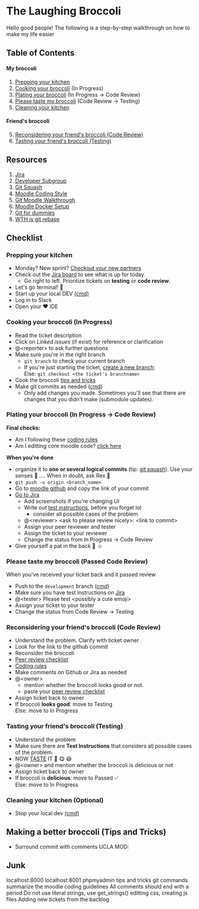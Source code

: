 # The Laughing Broccoli

Hello good people!
The following is a step-by-step walkthrough on how to make my life easier

## Table of Contents
#### My broccoli
1. [Prepping your kitchen](#prepping-your-kitchen)
2. [Cooking your broccoli](#cooking-your-broccoli-in-progress) (In Progress)
3. [Plating your broccoli](#plating-your-broccoli-in-progress--code-review) (In Progress &#8594; Code Review)
4. [Please taste my broccoli](#please-taste-my-broccoli-passed-code-review) (Code Review &#8594; Testing)
7. [Cleaning your kitchen](#cleaning-your-kitchen-optional)
#### Friend's broccoli
5. [Reconsidering your friend's broccoli (Code Review)](#reconsidering-your-friends-broccoli-code-review)
6. [Tasting your friend's broccoli (Testing)](#tasting-your-friends-broccoli-testing)
## Resources
1. [Jira](https://ucla-ccle.atlassian.net/secure/RapidBoard.jspa?rapidView=1&projectKey=CCLE)
2. [Developer Subgroup](https://ccle.ucla.edu/course/view/CCLE_Subgroups?section=2)
3. [Git Squash](http://gitready.com/advanced/2009/02/10/squashing-commits-with-rebase.html)
4. [Moodle Coding Style](https://docs.moodle.org/dev/Coding_style)
5. [Git Moodle Walkthrough](https://kb.ucla.edu/articles/ucla-git-walkthrough-for-moodle)
6. [Moodle Docker Setup](https://github.com/ccle/moodle-docker)
7. [Git for dummies](https://github.com/k88hudson/git-flight-rules#flight-rules-for-git)
8. [WTH is git rebase](https://git-rebase.io/)


## Checklist

### Prepping your kitchen
- Monday? New sprint? [Checkout your new partners](https://ccle.ucla.edu/mod/page/view.php?id=815435)
- Check out the [Jira board](https://ucla-ccle.atlassian.net/secure/RapidBoard.jspa?rapidView=1&projectKey=CCLE) to see what is up for today
  - Go right to left. Prioritize tickets on **testing** or **code review**.
- Let's go terminal! :muscle:
- Start up your local DEV [(cmd)](docker_tips.md#start-container)
- Log in to Slack
- Open your :heart: IDE


### Cooking your broccoli (In Progress)
- Read the ticket description
- Click on *Linked issues* (if exist) for reference or clarification
- @\<reporter\> to ask further questions
- Make sure you're in the right branch
  - `git branch` to check your current branch
  - If you're just starting the ticket, [create a new branch](git_stuff.md#create-a-new-branch-off-master): \
    Else: `git checkout <the ticket's branchname>`
- Cook the broccoli [tips and tricks](cooking_tips.md)
- Make git commits as needed ([cmd](git_stuff.md#commit-files-you-changed))
  - Only add changes you made. Sometimes you'll see that there are changes that you didn't make (submodule updates).

### Plating your broccoli (In Progress &#8594; Code Review)
**Final checks:**
* Am I following these [coding rules](cooking_rules.md#coding-rules)
* Am I editting core moodle code? [click here](cooking_rules.md#what-to-do)

**When you're done** 
- organize it to **one or several logical commits** (tip: [git squash](git_stuff.md#squashing-commits)). Use your senses :massage: .... When in doubt, ask Rex :raising_hand:
- `git push -u origin <branch_name>`
- Go to [moodle github](https://github.com/ucla/moodle) and copy the link of your commit
- [Go to Jira](https://ucla-ccle.atlassian.net/secure/RapidBoard.jspa?rapidView=1&projectKey=CCLE)
  - Add screenshots if you're changing UI
  - Write out [test instructions](), before you forget lol
    - consider all possible cases of the problem
  - @\<reviewer\> \<ask to please review nicely\>: \<link to commit\>
  - Assign your peer reviewer and tester
  - Assign the ticket to your reviewer
  - Change the status from In Progress &#8594; Code Review
- Give yourself a pat in the back :clap: :relaxed:

### Please taste my broccoli (Passed Code Review)
When you've received your ticket back and it passed review
- Push to the `development` branch ([cmd](git_stuff.md#pushing-to-development))
- Make sure you have test instructions on [Jira](https://ucla-ccle.atlassian.net/secure/RapidBoard.jspa?rapidView=1&projectKey=CCLE)
- @\<tester\> Please test \<possibly a cute emoji\>
- Assign your ticket to your tester
- Change the status from Code Review &#8594; Testing

### Reconsidering your friend's broccoli (Code Review)
- Understand the problem. Clarify with ticket owner
- Look for the link to the github commit
- Reconsider the broccoli
- [Peer review checklist](peer_review.md#peer-review-checklist)
- [Coding rules](cooking_rules.md#coding-rules)
- Make comments on Github or Jira as needed
- @\<owner\>
  - mention whether the broccoli looks good or not.
  - paste your [peer review checklist](peer_review.md#peer-review-checklist)
- Assign ticket back to owner
- If broccoli **looks good**: move to Testing\
  Else: move to In Progress

### Tasting your friend's broccoli (Testing)
- Understand the problem
- Make sure there are **Test Instructions** that considers all possible cases of the problem.
- NOW [TASTE](https://test.ccle.ucla.edu/) IT :tongue: :yum: :mask: 
- @\<owner\> and mention whether the broccoli is delicious or not
- Assign ticket back to owner
- If broccoli is **delicious**: move to Passed :white_check_mark:\
  Else: move to In Progress

### Cleaning your kitchen (Optional)
- Stop your local dev [(cmd)](docker_tips.md#stop-container)

## Making a better broccoli (Tips and Tricks)
* Surround commit with comments UCLA MOD:

## Junk
localhost:8000
localhost:8001 phpmyadmin
tips and tricks
git commands
summarize the moodle coding guidelines
All comments should end with a period
Do not use literal strings, use get_strings()
editting css, creating js files
Adding new tickets from the backlog
